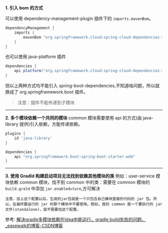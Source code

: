 **1. 引入 bom 的方式**

可以使用 dependency-management-plugin 插件下的 `imports.mavenBom`。
```groovy
dependencyManagement {
	imports {
		mavenBom "org.springframework.cloud:spring-cloud-dependencies：Hoxton.SR8"
	}
}
```
也可以使用 java-platform 插件
```groovy
dependencies {
	api platform("org.springframework.cloud:spring-cloud-dependencies：Hoxton.SR8")
}
```

但以上两种方式均不能引入 spring-boot-dependencies,不知道啥问题，所以就换成了 org.springframework.boot 插件。
> 注意：插件不能传递到子模块

---

**2. 多个模块依赖一个共同的模块**
common 模块需要使用 api 的方式(由 java-library 提供)引入依赖，方能传递依赖。
```groovy
plugins {
	id 'java-library'
}

dependencies {
	api "org.springframework.boot:spring-boot-starter-web"
}
```

---

**3. 使用 Gradld 构建启动项目无法找到依赖其他模块的类**
例如：user-service 模块依赖 common 模块，找不到 common 中的类：需要在 common 模块的 `build.grald` 中添加 `jar.enabled=ture`,方可解决

```ad-warning
注意，加上这个配置以后，生成的jar包就是一个只包含自己模块里面的代码的 jar 包。所以，在最终要运行的 jar 的那个模块中不要使用。假如，我的 common 是一个要执行的 jar 文件(standalone)，就不需要加这个配置。
```


参考: [解决gradle多模块依赖在Idea中能运行，gradle build失败的问题。_easewalk的博客-CSDN博客](https://blog.csdn.net/easewalk/article/details/84867043)